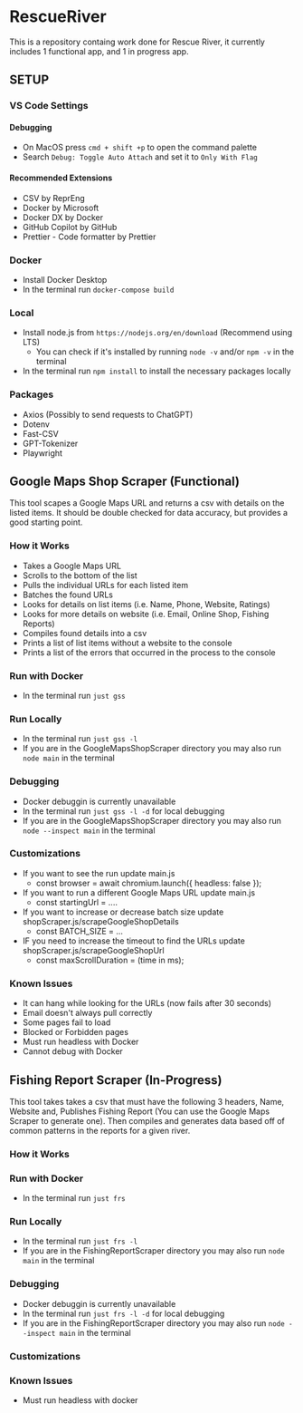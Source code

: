 # RescueRiver

This is a repository containg work done for Rescue River, it currently includes 1 functional app, and 1 in progress app.

## SETUP

### VS Code Settings

#### Debugging

- On MacOS press `cmd + shift +p` to open the command palette
- Search `Debug: Toggle Auto Attach` and set it to `Only With Flag`

#### Recommended Extensions

- CSV by ReprEng
- Docker by Microsoft
- Docker DX by Docker
- GitHub Copilot by GitHub
- Prettier - Code formatter by Prettier

### Docker

- Install Docker Desktop
- In the terminal run `docker-compose build`

### Local

<!-- - On Mac/Linux install Homebrew by running `/bin/bash -c "$(curl -fsSL https://raw.githubusercontent.com/Homebrew/install/HEAD/install.sh)"` in the terminal
  - You can check if it's installed by running `brew -v` in the terminal
  - You can update it by running `brew update` in the terminal -->

- Install node.js from `https://nodejs.org/en/download` (Recommend using LTS)
  - You can check if it's installed by running `node -v` and/or `npm -v` in the terminal
  <!-- - Install Ollama from `https://ollama.com/download` to run AI models locally
  - You can check if it's installed by running `ollama -v` in the terminal
  - On MacOS/Linux you may use the `just ollama_update` to check that it's up to date and pull the `Llama3` model
  - On Windows pull the `Llama3` model by running `ollama pull llama3`
  - Run `just ollama_test` in the terminal to quickly test that it is working -->
- In the terminal run `npm install` to install the necessary packages locally

### Packages

- Axios (Possibly to send requests to ChatGPT)
- Dotenv
- Fast-CSV
- GPT-Tokenizer
- Playwright

## Google Maps Shop Scraper (Functional)

This tool scapes a Google Maps URL and returns a csv with details on the listed items.
It should be double checked for data accuracy, but provides a good starting point.

### How it Works

- Takes a Google Maps URL
- Scrolls to the bottom of the list
- Pulls the individual URLs for each listed item
- Batches the found URLs
- Looks for details on list items (i.e. Name, Phone, Website, Ratings)
- Looks for more details on website (i.e. Email, Online Shop, Fishing Reports)
- Compiles found details into a csv
- Prints a list of list items without a website to the console
- Prints a list of the errors that occurred in the process to the console

### Run with Docker

- In the terminal run `just gss`

### Run Locally

- In the terminal run `just gss -l`
- If you are in the GoogleMapsShopScraper directory you may also run `node main` in the terminal

### Debugging

- Docker debuggin is currently unavailable
- In the terminal run `just gss -l -d` for local debugging
- If you are in the GoogleMapsShopScraper directory you may also run `node --inspect main` in the terminal

### Customizations

- If you want to see the run update main.js
  - const browser = await chromium.launch({ headless: false });
- If you want to run a different Google Maps URL update main.js
  - const startingUrl = ....
- If you want to increase or decrease batch size update shopScraper.js/scrapeGoogleShopDetails
  - const BATCH_SIZE = ...
- IF you need to increase the timeout to find the URLs update shopScraper.js/scrapeGoogleShopUrl
  - const maxScrollDuration = (time in ms);

### Known Issues

- It can hang while looking for the URLs (now fails after 30 seconds)
- Email doesn't always pull correctly
- Some pages fail to load
- Blocked or Forbidden pages
- Must run headless with Docker
- Cannot debug with Docker

## Fishing Report Scraper (In-Progress)

This tool takes takes a csv that must have the following 3 headers, Name, Website and, Publishes Fishing Report (You can use the Google Maps Scraper to generate one). Then compiles and generates data based off of common patterns in the reports for a given river.

### How it Works

### Run with Docker

- In the terminal run `just frs`

### Run Locally

- In the terminal run `just frs -l`
- If you are in the FishingReportScraper directory you may also run `node main` in the terminal

### Debugging

- Docker debuggin is currently unavailable
- In the terminal run `just frs -l -d` for local debugging
- If you are in the FishingReportScraper directory you may also run `node --inspect main` in the terminal

### Customizations

### Known Issues

- Must run headless with docker

